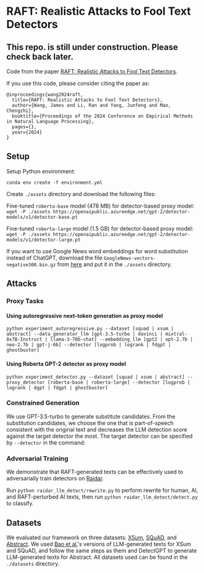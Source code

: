 # RAFT: Realistic Attacks to Fool Text Detectors

## This repo. is still under construction. Please check back later.

Code from the paper [RAFT: Realistic Attacks to Fool Text Detectors](https://arxiv.org/abs/2410.03658). 

If you use this code, please consider citing the paper as:

```
@inproceedings{wang2024raft,
  title={RAFT: Realistic Attacks to Fool Text Detectors},
  author={Wang, James and Li, Ran and Yang, Junfeng and Mao, Chengzhi},
  booktitle={Proceedings of the 2024 Conference on Empirical Methods in Natural Language Processing},
  pages={},
  year={2024}
}
```

## Setup

Setup Python environment:

```
conda env create -f environment.yml
```

Create `./assets` directory and download the following files:

Fine-tuned `roberta-base` model (478 MB) for detector-based proxy model:
`wget -P ./assets https://openaipublic.azureedge.net/gpt-2/detector-models/v1/detector-base.pt`

Fine-tuned `roberta-large` model (1.5 GB) for detector-based proxy model:
`wget -P ./assets https://openaipublic.azureedge.net/gpt-2/detector-models/v1/detector-large.pt`

If you want to use Google News word embeddings for word substitution instead of ChatGPT, download the file `GoogleNews-vectors-negative300.bin.gz` from [here](https://code.google.com/archive/p/word2vec/) and put it in the `./assets` directory.

## Attacks

### Proxy Tasks
#### Using autoregressive next-token generation as proxy model
`python experiment_autoregressive.py --dataset [squad | xsum | abstract] --data_generator_llm [gpt-3.5-turbo | davinci | mixtral-8x7B-Instruct | llama-3-70b-chat] --embedding_llm [gpt2 | opt-2.7b | neo-2.7b | gpt-j-6b] --detector [logprob | logrank | fdgpt | ghostbuster]`

#### Using Roberta GPT-2 detector as proxy model
`python experiment_detector.py --dataset [squad | xsum | abstract] --proxy_detector [roberta-base | roberta-large] --detector [logprob | logrank | dgpt | fdgpt | ghostbuster]`

### Constrained Generation 
We use GPT-3.5-turbo to generate substitute candidates. From the substitution candidates, we choose the one that is part-of-speech consistent with the original text and decreases the LLM detection score against the target detector the most. The target detector can be specified by `--detector` in the command:

### Adversarial Training
We demonstrate that RAFT-generated texts can be effectively used to adversarially train detectors on [Raidar](https://arxiv.org/pdf/2401.12970).   

Run `python raidar_llm_detect/rewrite.py` to perform rewrite for human, AI, and RAFT-perturbed AI texts, then run `python raidar_llm_detect/detect.py` to classify.


## Datasets
We evaluated our framework on three datasets: [XSum](https://aclanthology.org/D18-1206.pdf), [SQuAD](https://aclanthology.org/D16-1264.pdf), and [Abstract](https://arxiv.org/pdf/2401.12970). We used [Bao et al.](https://github.com/baoguangsheng/fast-detect-gpt/tree/main/exp_main/data)'s versions of LLM-generated texts for XSum and SQuAD, and follow the same steps as them and DetectGPT to generate LLM-generated texts for Abstract. All datasets used can be found in the `./datasets` directory.
